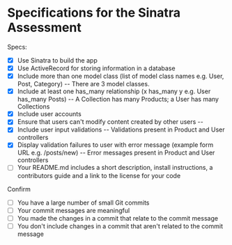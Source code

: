 # Specifications for the Sinatra Assessment

Specs:
- [x] Use Sinatra to build the app
- [x] Use ActiveRecord for storing information in a database
- [x] Include more than one model class (list of model class names e.g. User, Post, Category) -- There are 3 model classes.
- [x] Include at least one has_many relationship (x has_many y e.g. User has_many Posts) -- A Collection has many Products; a User has many Collections
- [x] Include user accounts
- [x] Ensure that users can't modify content created by other users --
- [x] Include user input validations -- Validations present in Product and User controllers
- [x] Display validation failures to user with error message (example form URL e.g. /posts/new) -- Error messages present in Product and User controllers
- [ ] Your README.md includes a short description, install instructions, a contributors guide and a link to the license for your code

Confirm
- [ ] You have a large number of small Git commits
- [ ] Your commit messages are meaningful
- [ ] You made the changes in a commit that relate to the commit message
- [ ] You don't include changes in a commit that aren't related to the commit message
